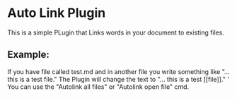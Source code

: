 # Auto Link Plugin

This is a simple PLugin that Links words in your document to existing files.

## Example:
 If you have file called test.md and in another file you write something like "... this is a test file."
 The Plugin will change the text to "... this is a test [[file]]."
'
You can use the "Autolink all files" or "Autolink open file" cmd. 
